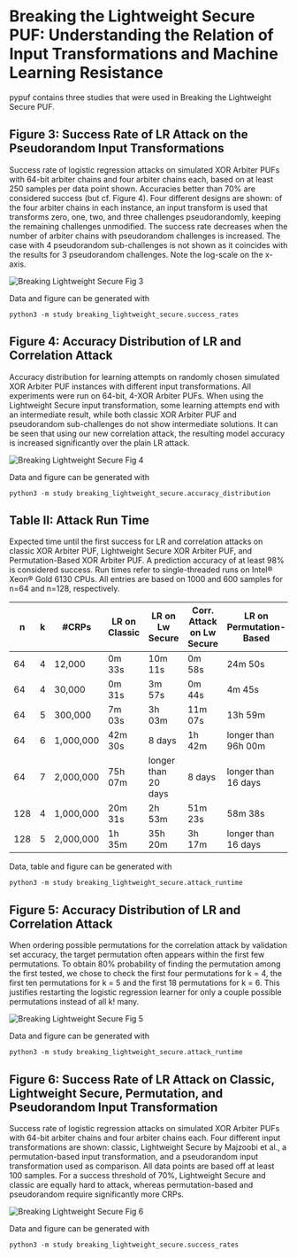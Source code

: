 Breaking the Lightweight Secure PUF: Understanding the Relation of Input Transformations and Machine Learning Resistance
==============

pypuf contains three studies that were used in Breaking the Lightweight Secure PUF.


Figure 3: Success Rate of LR Attack on the Pseudorandom Input Transformations
--------------

Success rate of logistic regression attacks on simulated XOR Arbiter
PUFs with 64-bit arbiter chains and four arbiter chains each, based on at least
250 samples per data point shown. Accuracies better than 70% are considered
success (but cf. Figure 4). Four different designs are shown: of the four arbiter
chains in each instance, an input transform is used that transforms zero, one,
two, and three challenges pseudorandomly, keeping the remaining challenges
unmodified. The success rate decreases when the number of arbiter chains with
pseudorandom challenges is increased. The case with 4 pseudorandom sub-challenges
is not shown as it coincides with the results for 3 pseudorandom
challenges. Note the log-scale on the x-axis.

![](../../../figures/breaking_lightweight_secure.success_rates.fig_03.png?raw=true "Breaking Lightweight Secure Fig 3")

Data and figure can be generated with

    python3 -m study breaking_lightweight_secure.success_rates


Figure 4: Accuracy Distribution of LR and Correlation Attack
--------------

Accuracy distribution for learning attempts on randomly chosen
simulated XOR Arbiter PUF instances with different input transformations.
All experiments were run on 64-bit, 4-XOR Arbiter PUFs. When using the
Lightweight Secure input transformation, some learning attempts end with an
intermediate result, while both classic XOR Arbiter PUF and pseudorandom
sub-challenges do not show intermediate solutions. It can be seen that
using our new correlation attack, the resulting model accuracy is increased
significantly over the plain LR attack.

![](../../../figures/breaking_lightweight_secure.accuracy_distribution.fig_04.png?raw=true "Breaking Lightweight Secure Fig 4")

Data and figure can be generated with

    python3 -m study breaking_lightweight_secure.accuracy_distribution


Table II: Attack Run Time
--------------

Expected time until the first success for LR and correlation attacks on classic XOR Arbiter PUF,
Lightweight Secure XOR Arbiter PUF, and Permutation-Based XOR Arbiter PUF. A prediction accuracy
of at least 98% is considered success. Run times refer to single-threaded runs on Intel® Xeon® Gold 6130 CPUs.
All entries are based on 1000 and 600 samples for n=64 and n=128, respectively.

 n  |  k  |     #CRPs  | LR on Classic | LR on Lw Secure     | Corr. Attack on Lw Secure  | LR on Permutation-Based
--- | --- | ---------- | ------------- | ------------------- | -------------------------- | -----------------------
 64 |  4  |     12,000 |        0m 33s |             10m 11s |                     0m 58s |                 24m 50s
 64 |  4  |     30,000 |        0m 31s |              3m 57s |                     0m 44s |                  4m 45s
 64 |  5  |    300,000 |        7m 03s |              3h 03m |                    11m 07s |                 13h 59m
 64 |  6  |  1,000,000 |       42m 30s |              8 days |                     1h 42m |     longer than 96h 00m
 64 |  7  |  2,000,000 |       75h 07m | longer than 20 days |                     8 days |     longer than 16 days
128 |  4  |  1,000,000 |       20m 31s |              2h 53m |                    51m 23s |                 58m 38s
128 |  5  |  2,000,000 |        1h 35m |             35h 20m |                     3h 17m |     longer than 16 days

Data, table and figure can be generated with

    python3 -m study breaking_lightweight_secure.attack_runtime
    

Figure 5: Accuracy Distribution of LR and Correlation Attack
--------------

When ordering possible permutations for the correlation attack by
validation set accuracy, the target permutation often appears within the first
few permutations. To obtain 80% probability of finding the permutation among
the first tested, we chose to check the first four permutations for k = 4, the
first ten permutations for k = 5 and the first 18 permutations for k = 6. This
justifies restarting the logistic regression learner for only a couple possible
permutations instead of all k! many.

![](../../../figures/breaking_lightweight_secure.attack_runtime.fig_05.png?raw=true "Breaking Lightweight Secure Fig 5")

Data and figure can be generated with

    python3 -m study breaking_lightweight_secure.attack_runtime


Figure 6: Success Rate of LR Attack on Classic, Lightweight Secure, Permutation, and Pseudorandom Input Transformation
--------------

Success rate of logistic regression attacks on simulated XOR
Arbiter PUFs with 64-bit arbiter chains and four arbiter chains each. Four
different input transformations are shown: classic, Lightweight Secure by
Majzoobi et al., a permutation-based input transformation, and a pseudorandom
input transformation used as comparison.
All data points are based off at least 100 samples. For a success threshold
of 70%, Lightweight Secure and classic are equally hard to attack, whereas
permutation-based and pseudorandom require significantly more CRPs.

![](../../../figures/breaking_lightweight_secure.success_rates.fig_06.png?raw=true "Breaking Lightweight Secure Fig 6")

Data and figure can be generated with

    python3 -m study breaking_lightweight_secure.success_rates
